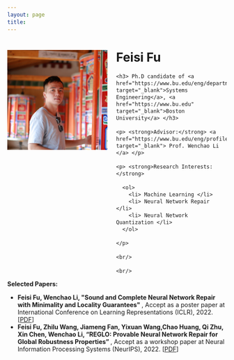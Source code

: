 ```yaml
---
layout: page
title: 
---
```


<div style="clear: both;">
  <div style="float: left; margin-right:20px;">
    <img src="Feisi_Fu.JPG" alt="" width="230" height="230">
  </div>
  <div>
    <h1> Feisi Fu </h1>
    
    <h3> Ph.D candidate of <a href="https://www.bu.edu/eng/departments/se/" target="_blank">Systems Engineering</a>, <a href="https://www.bu.edu" target="_blank">Boston University</a> </h3>
    
    <p> <strong>Advisor:</strong> <a href="https://www.bu.edu/eng/profile/39799/" target="_blank"> Prof. Wenchao Li </a> </p>
    
    <p> <strong>Research Interests:</strong>

      <ol>
        <li> Machine Learning </li>
        <li> Neural Network Repair </li>
        <li> Neural Network Quantization </li>
      </ol>
      
    </p>
    
    <br/>
    
    <br/>
    
<p> <strong>Selected Papers:</strong>
<style>
  ul {
    list-style-type: disc;
  }
</style>

<ul>
  <li> <strong> Feisi Fu, Wenchao Li, "Sound and Complete Neural Network Repair with Minimality and Locality Guarantees" </strong>, Accept as a poster paper at International Conference on Learning Representations (ICLR), 2022. [<a href="https://arxiv.org/abs/2110.07682" target="_blank">PDF</a>] </li>
  <li> <strong> Feisi Fu, Zhilu Wang, Jiameng Fan, Yixuan Wang,Chao Huang, Qi Zhu, Xin Chen, Wenchao Li, “REGLO: Provable Neural Network Repair for Global Robustness Properties” </strong>, Accept as a workshop paper at Neural Information Processing Systems (NeurIPS), 2022. [<a href="https://openreview.net/pdf?id=FRTXdodwsoA" target="_blank">PDF</a>] </li>
</ul>
  </p>
  </div>
</div>
